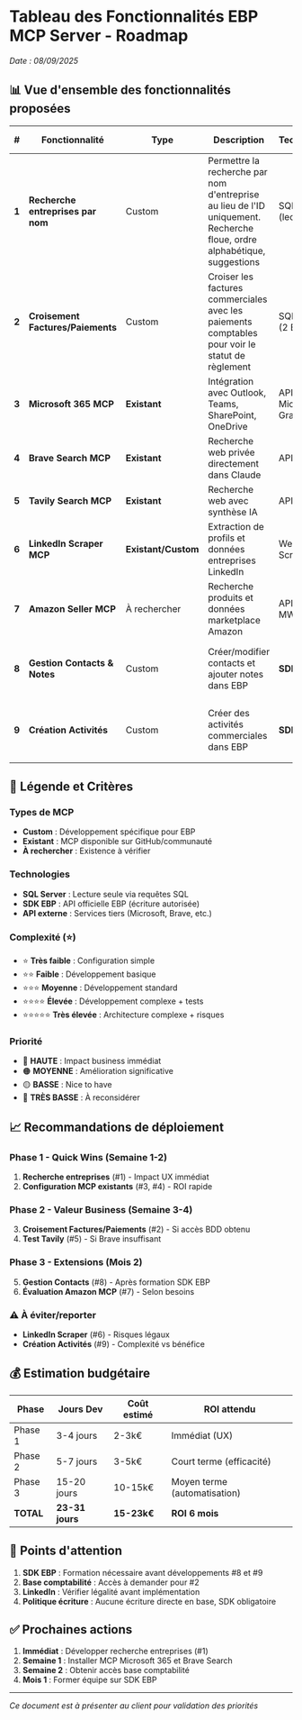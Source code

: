 # Tableau des Fonctionnalités EBP MCP Server - Roadmap

*Date : 08/09/2025*

## 📊 Vue d'ensemble des fonctionnalités proposées

| #  | Fonctionnalité | Type | Description | Technologie | Complexité | Priorité | Temps Dev | Statut | Notes |
|----|----------------|------|-------------|-------------|------------|----------|-----------|--------|-------|
| **1** | **Recherche entreprises par nom** | Custom | Permettre la recherche par nom d'entreprise au lieu de l'ID uniquement. Recherche floue, ordre alphabétique, suggestions | SQL Server (lecture) | ⭐⭐ Faible | 🔴 **HAUTE** | 2-3 jours | 🟢 Faisable | Impact UX majeur, amélioration immédiate de l'expérience |
| **2** | **Croisement Factures/Paiements** | Custom | Croiser les factures commerciales avec les paiements comptables pour voir le statut de règlement | SQL Server (2 BDD) | ⭐⭐⭐ Moyenne | 🔴 **HAUTE** | 5-7 jours | 🟡 Accès BDD requis | Nécessite accès base comptabilité. Forte valeur business |
| **3** | **Microsoft 365 MCP** | **Existant** | Intégration avec Outlook, Teams, SharePoint, OneDrive | API Microsoft Graph | ⭐⭐ Faible | 🟠 **MOYENNE** | 1 jour config | ✅ Disponible | [MCP officiel Microsoft](https://github.com/microsoft/mcp-servers) |
| **4** | **Brave Search MCP** | **Existant** | Recherche web privée directement dans Claude | API Brave | ⭐ Très faible | 🟠 **MOYENNE** | 2h config | ✅ Disponible | [brave-search-mcp](https://github.com/mcp-servers/brave-search) |
| **5** | **Tavily Search MCP** | **Existant** | Recherche web avec synthèse IA | API Tavily | ⭐ Très faible | 🟡 **BASSE** | 2h config | ✅ Disponible | Alternative à Brave, [tavily-mcp](https://github.com/tavily-ai/mcp) |
| **6** | **LinkedIn Scraper MCP** | **Existant/Custom** | Extraction de profils et données entreprises LinkedIn | Web Scraping | ⭐⭐⭐⭐ Élevée | 🟡 **BASSE** | 3-5 jours | 🔴 Risqué | Problèmes légaux potentiels avec ToS LinkedIn |
| **7** | **Amazon Seller MCP** | À rechercher | Recherche produits et données marketplace Amazon | API Amazon MWS/SP | ⭐⭐⭐ Moyenne | 🟡 **BASSE** | 2-3 jours | 🟡 À vérifier | Nécessite compte vendeur Amazon |
| **8** | **Gestion Contacts & Notes** | Custom | Créer/modifier contacts et ajouter notes dans EBP | **SDK EBP** ⚠️ | ⭐⭐⭐⭐ Élevée | 🟠 **MOYENNE** | 10-15 jours | 🟡 SDK requis | Nécessite formation SDK EBP + tests approfondis |
| **9** | **Création Activités** | Custom | Créer des activités commerciales dans EBP | **SDK EBP** ⚠️ | ⭐⭐⭐⭐⭐ Très élevée | 🔵 **FAIBLE** | 10-15 jours | 🔴 **WARNING** | ⛔ Politique DB interdit écriture directe. SDK obligatoire |

## 🎯 Légende et Critères

### Types de MCP
- **Custom** : Développement spécifique pour EBP
- **Existant** : MCP disponible sur GitHub/communauté
- **À rechercher** : Existence à vérifier

### Technologies
- **SQL Server** : Lecture seule via requêtes SQL
- **SDK EBP** : API officielle EBP (écriture autorisée)
- **API externe** : Services tiers (Microsoft, Brave, etc.)

### Complexité (⭐)
- ⭐ **Très faible** : Configuration simple
- ⭐⭐ **Faible** : Développement basique
- ⭐⭐⭐ **Moyenne** : Développement standard
- ⭐⭐⭐⭐ **Élevée** : Développement complexe + tests
- ⭐⭐⭐⭐⭐ **Très élevée** : Architecture complexe + risques

### Priorité
- 🔴 **HAUTE** : Impact business immédiat
- 🟠 **MOYENNE** : Amélioration significative
- 🟡 **BASSE** : Nice to have
- 🔵 **TRÈS BASSE** : À reconsidérer

## 📈 Recommandations de déploiement

### Phase 1 - Quick Wins (Semaine 1-2)
1. **Recherche entreprises** (#1) - Impact UX immédiat
2. **Configuration MCP existants** (#3, #4) - ROI rapide

### Phase 2 - Valeur Business (Semaine 3-4)
3. **Croisement Factures/Paiements** (#2) - Si accès BDD obtenu
4. **Test Tavily** (#5) - Si Brave insuffisant

### Phase 3 - Extensions (Mois 2)
5. **Gestion Contacts** (#8) - Après formation SDK EBP
6. **Évaluation Amazon MCP** (#7) - Selon besoins

### ⚠️ À éviter/reporter
- **LinkedIn Scraper** (#6) - Risques légaux
- **Création Activités** (#9) - Complexité vs bénéfice

## 💰 Estimation budgétaire

| Phase | Jours Dev | Coût estimé | ROI attendu |
|-------|-----------|-------------|-------------|
| Phase 1 | 3-4 jours | 2-3k€ | Immédiat (UX) |
| Phase 2 | 5-7 jours | 3-5k€ | Court terme (efficacité) |
| Phase 3 | 15-20 jours | 10-15k€ | Moyen terme (automatisation) |
| **TOTAL** | **23-31 jours** | **15-23k€** | **ROI 6 mois** |

## 🚨 Points d'attention

1. **SDK EBP** : Formation nécessaire avant développements #8 et #9
2. **Base comptabilité** : Accès à demander pour #2
3. **LinkedIn** : Vérifier légalité avant implémentation
4. **Politique écriture** : Aucune écriture directe en base, SDK obligatoire

## ✅ Prochaines actions

1. **Immédiat** : Développer recherche entreprises (#1)
2. **Semaine 1** : Installer MCP Microsoft 365 et Brave Search
3. **Semaine 2** : Obtenir accès base comptabilité
4. **Mois 1** : Former équipe sur SDK EBP

---

*Ce document est à présenter au client pour validation des priorités*